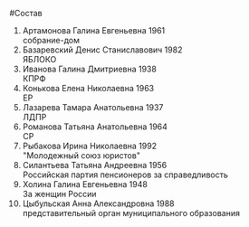 #Состав
1. Артамонова Галина Евгеньевна 1961   
    собрание-дом
2. Базаревский Денис Станиславович 1982   
    ЯБЛОКО
3. Иванова Галина Дмитриевна 1938   
    КПРФ
4. Конькова Елена Николаевна 1963   
    ЕР
5. Лазарева Тамара Анатольевна 1937   
    ЛДПР
6. Романова Татьяна Анатольевна 1964   
    СР
7. Рыбакова Ирина Николаевна 1992   
    "Молодежный союз юристов"
8. Силантьева Татьяна Андреевна 1956   
    Российская партия пенсионеров за справедливость
9. Холина Галина Евгеньевна 1948   
    За женщин России
10. Цыбульская Анна Александровна 1988   
    представительный орган муниципального образования
